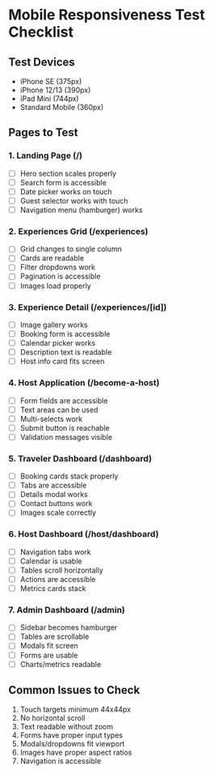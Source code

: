 # Mobile Responsiveness Test Checklist

## Test Devices
- iPhone SE (375px)
- iPhone 12/13 (390px)
- iPad Mini (744px)
- Standard Mobile (360px)

## Pages to Test

### 1. Landing Page (/)
- [ ] Hero section scales properly
- [ ] Search form is accessible
- [ ] Date picker works on touch
- [ ] Guest selector works with touch
- [ ] Navigation menu (hamburger) works

### 2. Experiences Grid (/experiences)
- [ ] Grid changes to single column
- [ ] Cards are readable
- [ ] Filter dropdowns work
- [ ] Pagination is accessible
- [ ] Images load properly

### 3. Experience Detail (/experiences/[id])
- [ ] Image gallery works
- [ ] Booking form is accessible
- [ ] Calendar picker works
- [ ] Description text is readable
- [ ] Host info card fits screen

### 4. Host Application (/become-a-host)
- [ ] Form fields are accessible
- [ ] Text areas can be used
- [ ] Multi-selects work
- [ ] Submit button is reachable
- [ ] Validation messages visible

### 5. Traveler Dashboard (/dashboard)
- [ ] Booking cards stack properly
- [ ] Tabs are accessible
- [ ] Details modal works
- [ ] Contact buttons work
- [ ] Images scale correctly

### 6. Host Dashboard (/host/dashboard)
- [ ] Navigation tabs work
- [ ] Calendar is usable
- [ ] Tables scroll horizontally
- [ ] Actions are accessible
- [ ] Metrics cards stack

### 7. Admin Dashboard (/admin)
- [ ] Sidebar becomes hamburger
- [ ] Tables are scrollable
- [ ] Modals fit screen
- [ ] Forms are usable
- [ ] Charts/metrics readable

## Common Issues to Check
1. Touch targets minimum 44x44px
2. No horizontal scroll
3. Text readable without zoom
4. Forms have proper input types
5. Modals/dropdowns fit viewport
6. Images have proper aspect ratios
7. Navigation is accessible